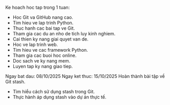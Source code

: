Ke hoach hoc tap trong 1 tuan:
- Hoc Git va GitHub nang cao.
- Tim hieu ve lap trinh Python.
- Thuc hanh cac bai tap ve Git.
- Tham gia cac du an nho de tich luy kinh nghiem.
- Cai thien ky nang giai quyet van de.
- Hoc ve lap trinh web.
- Tim hieu ve cac framework Python.
- Tham gia cac buoi hoc online.
- Doc sach ve ky nang mem.
- Luyen tap ky nang giao tiep.

Ngay bat dau: 08/10/2025
Ngay ket thuc: 15/10/2025
Hoàn thành bài tập về Git stash.
- Tìm hiểu cách sử dụng stash trong Git.
- Thực hành áp dụng stash vào dự án thực tế.
